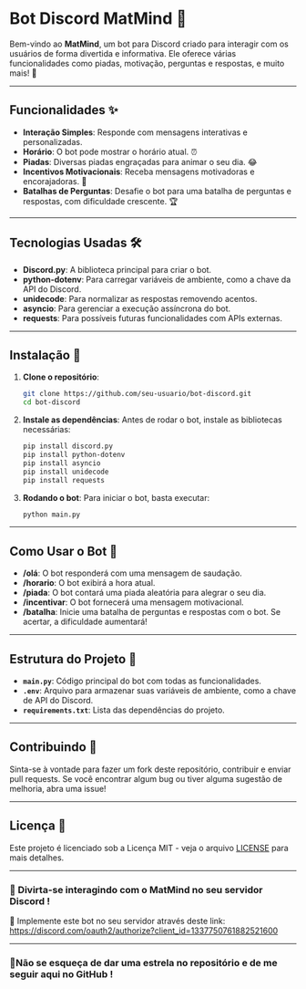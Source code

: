 # Bot Discord MatMind 🤖

Bem-vindo ao **MatMind**, um bot para Discord criado para interagir com os usuários de forma divertida e informativa. Ele oferece várias funcionalidades como piadas, motivação, perguntas e respostas, e muito mais! 🎉

---

## Funcionalidades ✨

- **Interação Simples**: Responde com mensagens interativas e personalizadas.
- **Horário**: O bot pode mostrar o horário atual. ⏰
- **Piadas**: Diversas piadas engraçadas para animar o seu dia. 😂
- **Incentivos Motivacionais**: Receba mensagens motivadoras e encorajadoras. 💪
- **Batalhas de Perguntas**: Desafie o bot para uma batalha de perguntas e respostas, com dificuldade crescente. 🏆

---

## Tecnologias Usadas 🛠️

- **Discord.py**: A biblioteca principal para criar o bot.
- **python-dotenv**: Para carregar variáveis de ambiente, como a chave da API do Discord.
- **unidecode**: Para normalizar as respostas removendo acentos.
- **asyncio**: Para gerenciar a execução assíncrona do bot.
- **requests**: Para possíveis futuras funcionalidades com APIs externas.

---

## Instalação 🚀

1. **Clone o repositório**:
   ```bash
   git clone https://github.com/seu-usuario/bot-discord.git
   cd bot-discord
   ```

2. **Instale as dependências**:
   Antes de rodar o bot, instale as bibliotecas necessárias:
   ```bash
   pip install discord.py
   pip install python-dotenv
   pip install asyncio  
   pip install unidecode
   pip install requests
   ```

3. **Rodando o bot**:
   Para iniciar o bot, basta executar:
   ```bash
   python main.py
   ```

---

## Como Usar o Bot 🔧

- **/olá**: O bot responderá com uma mensagem de saudação.
- **/horario**: O bot exibirá a hora atual.
- **/piada**: O bot contará uma piada aleatória para alegrar o seu dia.
- **/incentivar**: O bot fornecerá uma mensagem motivacional.
- **/batalha**: Inicie uma batalha de perguntas e respostas com o bot. Se acertar, a dificuldade aumentará!

---

## Estrutura do Projeto 📁

- **`main.py`**: Código principal do bot com todas as funcionalidades.
- **`.env`**: Arquivo para armazenar suas variáveis de ambiente, como a chave de API do Discord.
- **`requirements.txt`**: Lista das dependências do projeto.

---

## Contribuindo 🤝

Sinta-se à vontade para fazer um fork deste repositório, contribuir e enviar pull requests. Se você encontrar algum bug ou tiver alguma sugestão de melhoria, abra uma issue!


---

## Licença 📄

Este projeto é licenciado sob a Licença MIT - veja o arquivo [LICENSE](LICENSE) para mais detalhes.

---

### 🎉 Divirta-se interagindo com o MatMind no seu servidor Discord !
👻 Implemente este bot no seu servidor através deste link: https://discord.com/oauth2/authorize?client_id=1337750761882521600


---

### 🌟Não se esqueça de dar uma estrela no repositório e de me seguir aqui no GitHub !
